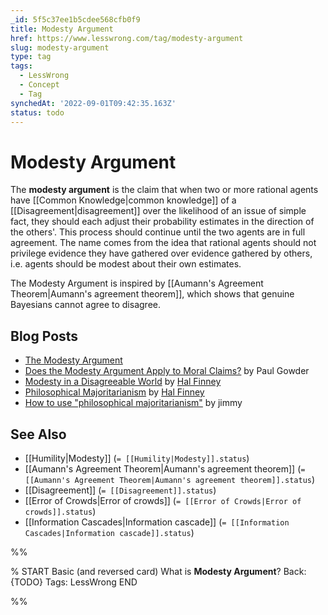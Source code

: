 ```yaml
---
_id: 5f5c37ee1b5cdee568cfb0f9
title: Modesty Argument
href: https://www.lesswrong.com/tag/modesty-argument
slug: modesty-argument
type: tag
tags:
  - LessWrong
  - Concept
  - Tag
synchedAt: '2022-09-01T09:42:35.163Z'
status: todo
---
```


# Modesty Argument

The **modesty argument** is the claim that when two or more rational agents have [[Common Knowledge|common knowledge]] of a [[Disagreement|disagreement]] over the likelihood of an issue of simple fact, they should each adjust their probability estimates in the direction of the others'. This process should continue until the two agents are in full agreement. The name comes from the idea that rational agents should not privilege evidence they have gathered over evidence gathered by others, i.e. agents should be modest about their own estimates.

The Modesty Argument is inspired by [[Aumann's Agreement Theorem|Aumann's agreement theorem]], which shows that genuine Bayesians cannot agree to disagree.

## Blog Posts

- [The Modesty Argument](http://lesswrong.com/lw/gr/the_modesty_argument/)
- [Does the Modesty Argument Apply to Moral Claims?](http://www.overcomingbias.com/2006/12/does_the_modest.html) by Paul Gowder
- [Modesty in a Disagreeable World](http://www.overcomingbias.com/2006/12/modesty_in_a_di.html) by [Hal Finney](https://en.wikipedia.org/wiki/Hal_Finney_(cypherpunk))
- [Philosophical Majoritarianism](http://www.overcomingbias.com/2007/03/on_majoritarian.html) by [Hal Finney](https://en.wikipedia.org/wiki/Hal_Finney_(cypherpunk))
- [How to use "philosophical majoritarianism"](http://lesswrong.com/lw/es/how_to_use_philisophical_majoritarianism/) by jimmy

## See Also

- [[Humility|Modesty]] (`= [[Humility|Modesty]].status`)
- [[Aumann's Agreement Theorem|Aumann's agreement theorem]] (`= [[Aumann's Agreement Theorem|Aumann's agreement theorem]].status`)
- [[Disagreement]] (`= [[Disagreement]].status`)
- [[Error of Crowds|Error of crowds]] (`= [[Error of Crowds|Error of crowds]].status`)
- [[Information Cascades|Information cascade]] (`= [[Information Cascades|Information cascade]].status`)


%%

% START
Basic (and reversed card)
What is **Modesty Argument**?
Back: {TODO}
Tags: LessWrong
END

%%
	
